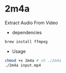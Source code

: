 # 2m4a
Extract Audio From Video
- dependencies
```sh
brew install ffmpeg
```
- Usage
```sh
chmod +x 2m4a # sh ./2m4a
./2m4a input.mp4
```

